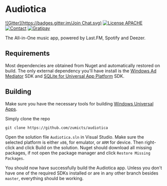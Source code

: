 Audiotica
=========
[![Gitter](https://badges.gitter.im/Join Chat.svg)](https://gitter.im/zumicts/Audiotica?utm_source=badge&utm_medium=badge&utm_campaign=pr-badge&utm_content=badge)
[![License APACHE](https://img.shields.io/badge/license-APACHE-642C90.svg?style=flat-square)](https://raw.githubusercontent.com/zumicts/audiotica/master/LICENSE)
[![Contact](https://img.shields.io/badge/contact-@Zumicts-642C90.svg?style=flat-square)](https://twitter.com/zumicts)
[![Gratipay](https://img.shields.io/gratipay/zumicts.svg?style=flat-square)](https://gratipay.com/zumicts)

The All-in-One music app, powered by Last.FM, Spotify and Deezer.

## Requirements

Most dependencies are obtained from Nuget and automatically restored on build.  The only external dependency you'll have install is the [Windows Ad Mediator](https://visualstudiogallery.msdn.microsoft.com/401703a0-263e-4949-8f0f-738305d6ef4b) SDK and [SQLite for Universal App Platform](https://visualstudiogallery.msdn.microsoft.com/4913e7d5-96c9-4dde-a1a1-69820d615936) SDK.

## Building

Make sure you have the necessary tools for building [Windows Universal Apps](https://dev.windows.com/en-us/develop/building-universal-Windows-apps).

Simply clone the repo

    git clone https://github.com/zumicts/audiotica

Open the solution file `Audiotica.sln` in Visual Studio.  Make sure the selected platform is either `x86`, for emulator, or `ARM` for device.  Then right-click and click Build on the solution.  Nuget should download all missing packages, if not open the package manager and click `Restore Missing Packages`.

You should now have successfully build the Audiotica app.  Unless you don't have one of the required SDKs installed or are in any other branch besides `master`, everything should be working.
